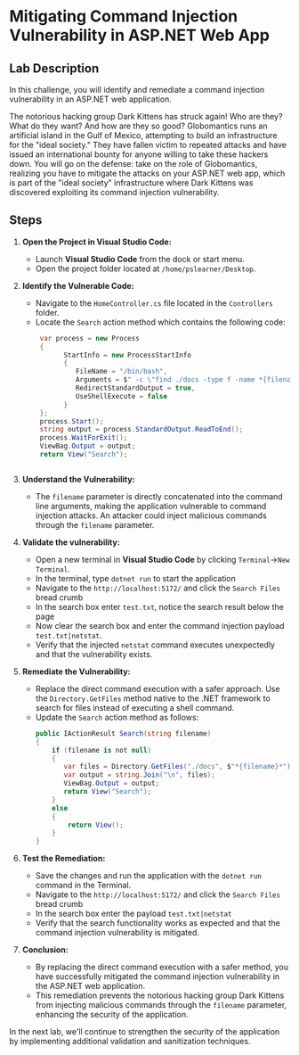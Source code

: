 # Mitigating Command Injection Vulnerability in ASP.NET Web App

## Lab Description
In this challenge, you will identify and remediate a command injection vulnerability in an ASP.NET web application.

The notorious hacking group Dark Kittens has struck again! Who are they? What do they want? And how are they so good? Globomantics runs an artificial island in the Gulf of Mexico, attempting to build an infrastructure for the "ideal society." They have fallen victim to repeated attacks and have issued an international bounty for anyone willing to take these hackers down. You will go on the defense: take on the role of Globomantics, realizing you have to mitigate the attacks on your ASP.NET web app, which is part of the "ideal society" infrastructure where Dark Kittens was discovered exploiting its command injection vulnerability.

## Steps

1. **Open the Project in Visual Studio Code:**
   - Launch **Visual Studio Code** from the dock or start menu.
   - Open the project folder located at `/home/pslearner/Desktop`.

2. **Identify the Vulnerable Code:**
   - Navigate to the `HomeController.cs` file located in the `Controllers` folder.
   - Locate the `Search` action method which contains the following code:
     ```csharp
      var process = new Process
      {
            StartInfo = new ProcessStartInfo
            {
               FileName = "/bin/bash",
               Arguments = $" -c \"find ./docs -type f -name *{filename}\"",
               RedirectStandardOutput = true,
               UseShellExecute = false
            }
      };
      process.Start();
      string output = process.StandardOutput.ReadToEnd();
      process.WaitForExit();
      ViewBag.Output = output;
      return View("Search");
    ```

3. **Understand the Vulnerability:**
   - The `filename` parameter is directly concatenated into the command line arguments, making the application vulnerable to command injection attacks. An attacker could inject malicious commands through the `filename` parameter.

4. **Validate the vulnerability:**
   - Open a new terminal in **Visual Studio Code** by clicking `Terminal`->`New Terminal`.
   - In the terminal, type `dotnet run` to start the application  
   - Navigate to the `http://localhost:5172/` and click the `Search Files` bread crumb
   - In the search box enter `test.txt`, notice the search result below the page
   - Now clear the search box and enter the command injection payload `test.txt|netstat`.   
   - Verify that the injected `netstat` command executes unexpectedly and that the vulnerability exists.

5. **Remediate the Vulnerability:**
   - Replace the direct command execution with a safer approach. Use the `Directory.GetFiles` method native to the .NET framework to search for files instead of executing a shell command.
   - Update the `Search` action method as follows:
     ```csharp
     public IActionResult Search(string filename)
     {
         if (filename is not null)
         {
            var files = Directory.GetFiles("./docs", $"*{filename}*");
            var output = string.Join("\n", files);
            ViewBag.Output = output;
            return View("Search");
         }
         else
         {
             return View();
         }
     }
     ```

6. **Test the Remediation:**
   - Save the changes and run the application with the `dotnet run` command in the Terminal.
   - Navigate to the `http://localhost:5172/` and click the `Search Files` bread crumb
   - In the search box enter the payload `test.txt|netstat`
   - Verify that the search functionality works as expected and that the command injection vulnerability is mitigated.

7. **Conclusion:**
   - By replacing the direct command execution with a safer method, you have successfully mitigated the command injection vulnerability in the ASP.NET web application.
   - This remediation prevents the notorious hacking group Dark Kittens from injecting malicious commands through the `filename` parameter, enhancing the security of the application.

In the next lab, we'll continue to strengthen the security of the application by implementing additional validation and sanitization techniques.

